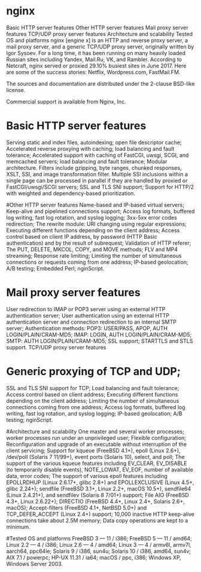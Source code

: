 # nginx

Basic HTTP server features
Other HTTP server features
Mail proxy server features
TCP/UDP proxy server features
Architecture and scalability
Tested OS and platforms
nginx [engine x] is an HTTP and reverse proxy server, a mail proxy server, and a generic TCP/UDP proxy server, originally written by Igor Sysoev. For a long time, it has been running on many heavily loaded Russian sites including Yandex, Mail.Ru, VK, and Rambler. According to Netcraft, nginx served or proxied 29.10% busiest sites in June 2017. Here are some of the success stories: Netflix, Wordpress.com, FastMail.FM.

The sources and documentation are distributed under the 2-clause BSD-like license.

Commercial support is available from Nginx, Inc.

# Basic HTTP server features
Serving static and index files, autoindexing; open file descriptor cache;
Accelerated reverse proxying with caching; load balancing and fault tolerance;
Accelerated support with caching of FastCGI, uwsgi, SCGI, and memcached servers; load balancing and fault tolerance;
Modular architecture. Filters include gzipping, byte ranges, chunked responses, XSLT, SSI, and image transformation filter. Multiple SSI inclusions within a single page can be processed in parallel if they are handled by proxied or FastCGI/uwsgi/SCGI servers;
SSL and TLS SNI support;
Support for HTTP/2 with weighted and dependency-based prioritization.

#Other HTTP server features
Name-based and IP-based virtual servers;
Keep-alive and pipelined connections support;
Access log formats, buffered log writing, fast log rotation, and syslog logging;
3xx-5xx error codes redirection;
The rewrite module: URI changing using regular expressions;
Executing different functions depending on the client address;
Access control based on client IP address, by password (HTTP Basic authentication) and by the result of subrequest;
Validation of HTTP referer;
The PUT, DELETE, MKCOL, COPY, and MOVE methods;
FLV and MP4 streaming;
Response rate limiting;
Limiting the number of simultaneous connections or requests coming from one address;
IP-based geolocation;
A/B testing;
Embedded Perl;
nginScript.

# Mail proxy server features
User redirection to IMAP or POP3 server using an external HTTP authentication server;
User authentication using an external HTTP authentication server and connection redirection to an internal SMTP server;
Authentication methods:
POP3: USER/PASS, APOP, AUTH LOGIN/PLAIN/CRAM-MD5;
IMAP: LOGIN, AUTH LOGIN/PLAIN/CRAM-MD5;
SMTP: AUTH LOGIN/PLAIN/CRAM-MD5;
SSL support;
STARTTLS and STLS support.
TCP/UDP proxy server features

# Generic proxying of TCP and UDP;
SSL and TLS SNI support for TCP;
Load balancing and fault tolerance;
Access control based on client address;
Executing different functions depending on the client address;
Limiting the number of simultaneous connections coming from one address;
Access log formats, buffered log writing, fast log rotation, and syslog logging;
IP-based geolocation;
A/B testing;
nginScript.

#Architecture and scalability
One master and several worker processes; worker processes run under an unprivileged user;
Flexible configuration;
Reconfiguration and upgrade of an executable without interruption of the client servicing;
Support for kqueue (FreeBSD 4.1+), epoll (Linux 2.6+), /dev/poll (Solaris 7 11/99+), event ports (Solaris 10), select, and poll;
The support of the various kqueue features including EV_CLEAR, EV_DISABLE (to temporarily disable events), NOTE_LOWAT, EV_EOF, number of available data, error codes;
The support of various epoll features including EPOLLRDHUP (Linux 2.6.17+, glibc 2.8+) and EPOLLEXCLUSIVE (Linux 4.5+, glibc 2.24+);
sendfile (FreeBSD 3.1+, Linux 2.2+, macOS 10.5+), sendfile64 (Linux 2.4.21+), and sendfilev (Solaris 8 7/01+) support;
File AIO (FreeBSD 4.3+, Linux 2.6.22+);
DIRECTIO (FreeBSD 4.4+, Linux 2.4+, Solaris 2.6+, macOS);
Accept-filters (FreeBSD 4.1+, NetBSD 5.0+) and TCP_DEFER_ACCEPT (Linux 2.4+) support;
10,000 inactive HTTP keep-alive connections take about 2.5M memory;
Data copy operations are kept to a minimum.

#Tested OS and platforms
FreeBSD 3 — 11 / i386; FreeBSD 5 — 11 / amd64;
Linux 2.2 — 4 / i386; Linux 2.6 — 4 / amd64; Linux 3 — 4 / armv6l, armv7l, aarch64, ppc64le;
Solaris 9 / i386, sun4u; Solaris 10 / i386, amd64, sun4v;
AIX 7.1 / powerpc;
HP-UX 11.31 / ia64;
macOS / ppc, i386;
Windows XP, Windows Server 2003.
